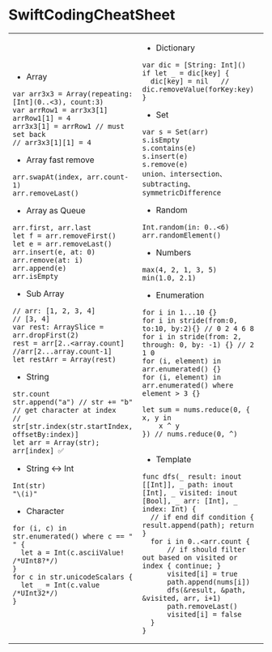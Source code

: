 # SwiftCodingCheatSheet

<table>
<td>
  
- Array
```
var arr3x3 = Array(repeating: [Int](0..<3), count:3)
var arrRow1 = arr3x3[1]
arrRow1[1] = 4
arr3x3[1] = arrRow1 // must set back
// arr3x3[1][1] = 4
```

- Array fast remove
```
arr.swapAt(index, arr.count-1)
arr.removeLast()
```

- Array as Queue
```
arr.first, arr.last
let f = arr.removeFirst()
let e = arr.removeLast()
arr.insert(e, at: 0)
arr.remove(at: i)
arr.append(e)
arr.isEmpty
```

- Sub Array
```
// arr: [1, 2, 3, 4]
// [3, 4]
var rest: ArraySlice = arr.dropFirst(2) 
rest = arr[2..<array.count] //arr[2...array.count-1]
let restArr = Array(rest)
```

- String
```
str.count
str.append("a") // str += "b"
// get character at index
// str[str.index(str.startIndex, offsetBy:index)]
let arr = Array(str); arr[index] ✅
```

- String <-> Int
```
Int(str)
"\(i)"
```

- Character
```
for (i, c) in str.enumerated() where c == " " {
  let a = Int(c.asciiValue! /*UInt8?*/)
}
for c in str.unicodeScalars { 
  let _ = Int(c.value /*UInt32*/) 
}
```
  
</td>
<!--  -------------------------------------------------------------------------------------------------------------------------------  -->
<td>
  
- Dictionary
```
var dic = [String: Int]()
if let _ = dic[key] {
  dic[key] = nil   // dic.removeValue(forKey:key)
}
```

- Set
```
var s = Set(arr)
s.isEmpty
s.contains(e)
s.insert(e)
s.remove(e)
union、intersection、subtracting、symmetricDifference
```

- Random
```
Int.random(in: 0..<6)
arr.randomElement()
```

- Numbers

```
max(4, 2, 1, 3, 5)
min(1.0, 2.1)
```

- Enumeration

```
for i in 1...10 {}
for i in stride(from:0, to:10, by:2){} // 0 2 4 6 8
for i in stride(from: 2, through: 0, by: -1) {} // 2 1 0
for (i, element) in arr.enumerated() {}
for (i, element) in arr.enumerated() where element > 3 {}

let sum = nums.reduce(0, { x, y in
    x ^ y
}) // nums.reduce(0, ^)


```
  
- Template
```
func dfs(_ result: inout [[Int]], _ path: inout [Int], _ visited: inout [Bool], _ arr: [Int], _ index: Int) {
  // if end dif condition { result.append(path); return }
  for i in 0..<arr.count {
      // if should filter out based on visited or index { continue; }
      visited[i] = true
      path.append(nums[i])
      dfs(&result, &path, &visited, arr, i+1)
      path.removeLast()
      visited[i] = false
  }
}
```
  
</td>  
</table>
